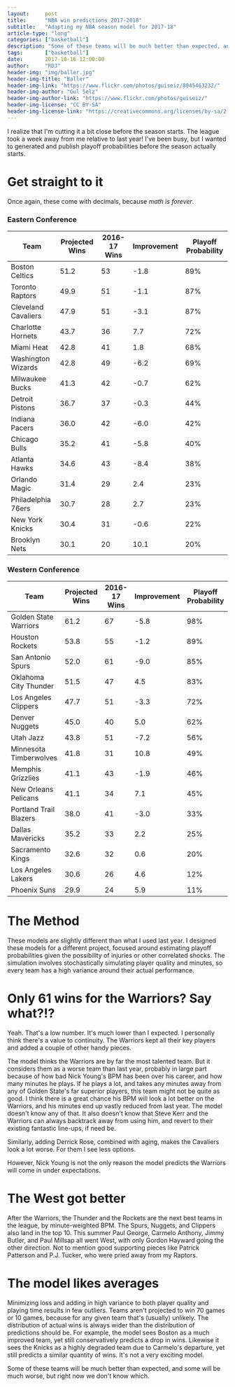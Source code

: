 ```yaml
---
layout:     post
title:      "NBA win predictions 2017-2018"
subtitle:   "Adapting my NBA season model for 2017-18"
article-type: "long"
categories: ["basketball"]
description: "Some of these teams will be much better than expected, and some will be much worse, but right now we don't know which."
tags:       ["basketball"]
date:       2017-10-16 12:00:00
author:     "RDJ"
header-img: "img/baller.jpg"
header-img-title: "Baller"
header-img-link: "https://www.flickr.com/photos/guiseiz/8045463232/"
header-img-author: "Gul Selz"
header-img-author-link: "https://www.flickr.com/photos/guiseiz/"
header-img-license: "CC BY-SA"
header-img-license-link: "https://creativecommons.org/licenses/by-sa/2.0/"
---
```


I realize that I'm cutting it a bit close before the season starts. The league took a week away from me relative to last
year! I've been busy, but I wanted to generated and publish playoff probabilities before the season actually starts.

# Get straight to it

Once again, these come with decimals, because *math is forever*.

### Eastern Conference

|  Team                 |  Projected Wins  |  2016-17 Wins  |  Improvement  | Playoff Probability |
|-----------------------|------------------|----------------|---------------|---------------------|
|  Boston Celtics       | 51.2             | 53             | -1.8          | 89%                 |
|  Toronto Raptors      | 49.9             | 51             | -1.1          | 87%                 |
|  Cleveland Cavaliers  | 47.9             | 51             | -3.1          | 87%                 |
|  Charlotte Hornets    | 43.7             | 36             | 7.7           | 72%                 |
|  Miami Heat           | 42.8             | 41             | 1.8           | 68%                 |
|  Washington Wizards   | 42.8             | 49             | -6.2          | 69%                 |
|  Milwaukee Bucks      | 41.3             | 42             | -0.7          | 62%                 |
|  Detroit Pistons      | 36.7             | 37             | -0.3          | 44%                 |
|  Indiana Pacers       | 36.0             | 42             | -6.0          | 42%                 |
|  Chicago Bulls        | 35.2             | 41             | -5.8          | 40%                 |
|  Atlanta Hawks        | 34.6             | 43             | -8.4          | 38%                 |
|  Orlando Magic        | 31.4             | 29             | 2.4           | 23%                 |
|  Philadelphia 76ers   | 30.7             | 28             | 2.7           | 23%                 |
|  New York Knicks      | 30.4             | 31             | -0.6          | 22%                 |
|  Brooklyn Nets        | 30.1             | 20             | 10.1          | 20%                 |


### Western Conference

|  Team                    |  Projected Wins  |  2016-17 Wins  |  Improvement  | Playoff Probability |
|--------------------------|------------------|----------------|---------------|---------------------|
|  Golden State Warriors   | 61.2             | 67             | -5.8          | 98%                 |
|  Houston Rockets         | 53.8             | 55             | -1.2          | 89%                 |
|  San Antonio Spurs       | 52.0             | 61             | -9.0          | 85%                 |
|  Oklahoma City Thunder   | 51.5             | 47             | 4.5           | 83%                 |
|  Los Angeles Clippers    | 47.7             | 51             | -3.3          | 72%                 |
|  Denver Nuggets          | 45.0             | 40             | 5.0           | 62%                 |
|  Utah Jazz               | 43.8             | 51             | -7.2          | 56%                 |
|  Minnesota Timberwolves  | 41.8             | 31             | 10.8          | 49%                 |
|  Memphis Grizzlies       | 41.1             | 43             | -1.9          | 46%                 |
|  New Orleans Pelicans    | 41.1             | 34             | 7.1           | 45%                 |
|  Portland Trail Blazers  | 38.0             | 41             | -3.0          | 33%                 |
|  Dallas Mavericks        | 35.2             | 33             | 2.2           | 25%                 |
|  Sacramento Kings        | 32.6             | 32             | 0.6           | 20%                 |
|  Los Angeles Lakers      | 30.6             | 26             | 4.6           | 12%                 |
|  Phoenix Suns            | 29.9             | 24             | 5.9           | 11%                 |

# The Method

These models are slightly different than what I used last year. I designed these models for a different project, focused
around estimating playoff probabilities given the possibility of injuries or other correlated shocks. The simulation
involves stochastically simulating player quality and minutes, so every team has a high variance around their actual
performance.

# Only 61 wins for the Warriors? Say what?!?

Yeah. That's a low number. It's much lower than I expected. I personally think there's a value to continuity. The
Warriors kept all their key players and added a couple of other handy pieces.

The model thinks the Warriors are by far the most talented team. But it considers them as a worse team than last year,
probably in large part because of how bad Nick Young's BPM has been over his career, and how many minutes he plays. If
he plays a lot, and takes any minutes away from any of Golden State's far superior players, this team might not be quite
as good. I think there is a great chance his BPM will look a lot better on the Warriors, and his minutes end up vastly
reduced from last year. The model doesn't know any of that. It also doesn't know that Steve Kerr and the Warriors can
always backtrack away from using him, and revert to their existing fantastic line-ups, if need be.

Similarly, adding Derrick Rose, combined with aging, makes the Cavaliers look a lot worse. For them I see less options.

However, Nick Young is not the only reason the model predicts the Warriors will come in under expectations.

# The West got better

After the Warriors, the Thunder and the Rockets are the next best teams in the league, by minute-weighted BPM. The
Spurs, Nuggets, and Clippers also land in the top 10. This summer Paul George, Carmelo Anthony, Jimmy Butler, and Paul
Millsap all went West, with only Gordon Hayward going the other direction. Not to mention good supporting pieces like
Patrick Patterson and P.J. Tucker, who were pried away from my Raptors.

# The model likes averages

Minimizing loss and adding in high variance to both player quality and playing time results in few outliers. Teams
aren't projected to win 70 games or 10 games, because for any given team that's (usually) unlikely. The distribution of
actual wins is always wider than the distribution of predictions should be. For example, the model sees Boston as a much
improved team, yet still conservatively predicts a drop in wins. Likewise it sees the Knicks as a highly
degraded team due to Carmelo's departure, yet still predicts a similar quantity of wins. It's not a very exciting model.

Some of these teams will be much better than expected, and some will be much worse, but right now we don't know which.
